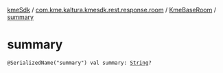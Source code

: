 [kmeSdk](../../index.md) / [com.kme.kaltura.kmesdk.rest.response.room](../index.md) / [KmeBaseRoom](index.md) / [summary](./summary.md)

# summary

`@SerializedName("summary") val summary: `[`String`](https://kotlinlang.org/api/latest/jvm/stdlib/kotlin/-string/index.html)`?`